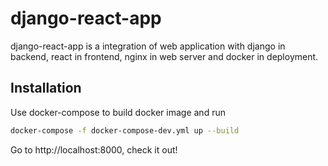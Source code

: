 # django-react-app

django-react-app is a integration of web application with django in backend, react in frontend, nginx in web server and docker in deployment.

## Installation

Use docker-compose to build docker image and run

```bash
docker-compose -f docker-compose-dev.yml up --build
```

Go to http://localhost:8000, check it out!
